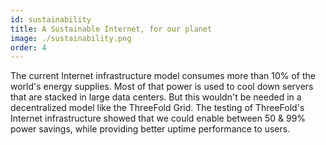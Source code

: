 ```yaml
---
id: sustainability
title: A Sustainable Internet, for our planet
image: ./sustainability.png
order: 4
---
```


The current Internet infrastructure model consumes more than 10% of the world's energy supplies. Most of that power is used to cool down servers that are stacked in large data centers. But this wouldn't be needed in a decentralized model like the ThreeFold Grid. The testing of ThreeFold's Internet infrastructure showed that we could enable between 50 & 99% power savings, while providing better uptime performance to users.
